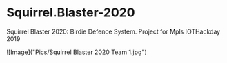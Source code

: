 # Squirrel.Blaster-2020
Squirrel Blaster 2020: Birdie Defence System.  Project for Mpls IOTHackday 2019

![Image]("Pics/Squirrel Blaster 2020 Team 1.jpg")

